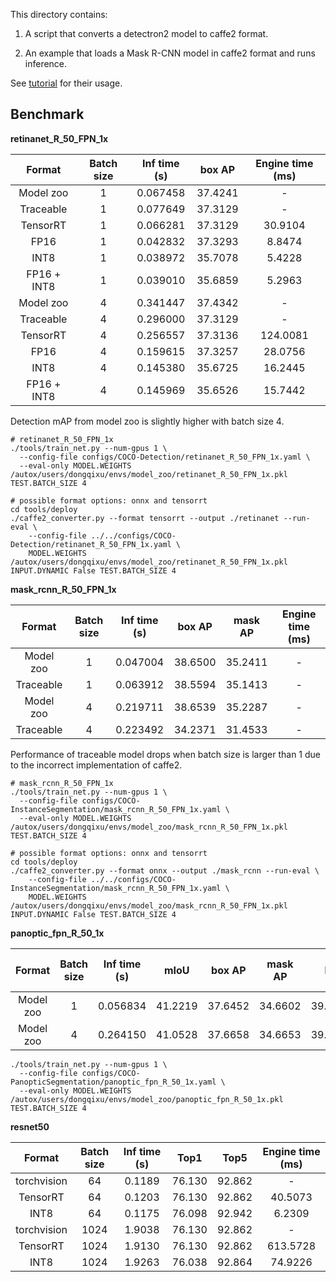 
This directory contains:

1. A script that converts a detectron2 model to caffe2 format.

2. An example that loads a Mask R-CNN model in caffe2 format and runs inference.

See [tutorial](https://detectron2.readthedocs.io/tutorials/deployment.html)
for their usage.

## Benchmark

**retinanet_R_50_FPN_1x**

|    Format    | Batch size | Inf time (s) | box AP  | Engine time (ms) |
| :----------: | :--------: | :----------: | :-----: | :--------------: |
| Model zoo    | 1          | 0.067458     | 37.4241 | -                |
| Traceable    | 1          | 0.077649     | 37.3129 | -                |
| TensorRT     | 1          | 0.066281     | 37.3129 | 30.9104          |
| FP16         | 1          | 0.042832     | 37.3293 | 8.8474           |
| INT8         | 1          | 0.038972     | 35.7078 | 5.4228           |
| FP16 + INT8  | 1          | 0.039010     | 35.6859 | 5.2963           |
| Model zoo    | 4          | 0.341447     | 37.4342 | -                |
| Traceable    | 4          | 0.296000     | 37.3129 | -                |
| TensorRT     | 4          | 0.256557     | 37.3136 | 124.0081         |
| FP16         | 4          | 0.159615     | 37.3257 | 28.0756          |
| INT8         | 4          | 0.145380     | 35.6725 | 16.2445          |
| FP16 + INT8  | 4          | 0.145969     | 35.6526 | 15.7442          |

Detection mAP from model zoo is slightly higher with batch size 4.

```shell script
# retinanet_R_50_FPN_1x
./tools/train_net.py --num-gpus 1 \
  --config-file configs/COCO-Detection/retinanet_R_50_FPN_1x.yaml \
  --eval-only MODEL.WEIGHTS /autox/users/dongqixu/envs/model_zoo/retinanet_R_50_FPN_1x.pkl TEST.BATCH_SIZE 4

# possible format options: onnx and tensorrt
cd tools/deploy
./caffe2_converter.py --format tensorrt --output ./retinanet --run-eval \
    --config-file ../../configs/COCO-Detection/retinanet_R_50_FPN_1x.yaml \
    MODEL.WEIGHTS /autox/users/dongqixu/envs/model_zoo/retinanet_R_50_FPN_1x.pkl INPUT.DYNAMIC False TEST.BATCH_SIZE 4
```

**mask_rcnn_R_50_FPN_1x**

|    Format    | Batch size | Inf time (s) | box AP  | mask AP | Engine time (ms) |
| :----------: | :--------: | :----------: | :-----: | :-----: | :--------------: |
| Model zoo    | 1          | 0.047004     | 38.6500 | 35.2411 | -                |
| Traceable    | 1          | 0.063912     | 38.5594 | 35.1413 | -                |
| Model zoo    | 4          | 0.219711     | 38.6539 | 35.2287 | -                |
| Traceable    | 4          | 0.223492     | 34.2371 | 31.4533 | -                |

Performance of traceable model drops when batch size is larger than 1 due to the incorrect implementation of caffe2.

```shell script
# mask_rcnn_R_50_FPN_1x
./tools/train_net.py --num-gpus 1 \
  --config-file configs/COCO-InstanceSegmentation/mask_rcnn_R_50_FPN_1x.yaml \
  --eval-only MODEL.WEIGHTS /autox/users/dongqixu/envs/model_zoo/mask_rcnn_R_50_FPN_1x.pkl TEST.BATCH_SIZE 4

# possible format options: onnx and tensorrt
cd tools/deploy
./caffe2_converter.py --format onnx --output ./mask_rcnn --run-eval \
    --config-file ../../configs/COCO-InstanceSegmentation/mask_rcnn_R_50_FPN_1x.yaml \
    MODEL.WEIGHTS /autox/users/dongqixu/envs/model_zoo/mask_rcnn_R_50_FPN_1x.pkl INPUT.DYNAMIC False TEST.BATCH_SIZE 4
```

**panoptic_fpn_R_50_1x**

|    Format    | Batch size | Inf time (s) | mIoU    | box AP  | mask AP | PQ      | Engine time (ms) |
| :----------: | :--------: | :----------: | :-----: | :-----: | :-----: | :-----: | :--------------: |
| Model zoo    | 1          | 0.056834     | 41.2219 | 37.6452 | 34.6602 | 39.3896 | -                |
| Model zoo    | 4          | 0.264150     | 41.0528 | 37.6658 | 34.6653 | 39.2604 | -                |

```shell script
./tools/train_net.py --num-gpus 1 \
  --config-file configs/COCO-PanopticSegmentation/panoptic_fpn_R_50_1x.yaml \
  --eval-only MODEL.WEIGHTS /autox/users/dongqixu/envs/model_zoo/panoptic_fpn_R_50_1x.pkl TEST.BATCH_SIZE 4
```

**resnet50**

|    Format    | Batch size | Inf time (s) | Top1   | Top5   | Engine time (ms) |
| :----------: | :--------: | :----------: | :----: | :----: | :--------------: |
| torchvision  | 64         | 0.1189       | 76.130 | 92.862 | -                |
| TensorRT     | 64         | 0.1203       | 76.130 | 92.862 | 40.5073          |
| INT8         | 64         | 0.1175       | 76.098 | 92.942 | 6.2309           |
| torchvision  | 1024       | 1.9038       | 76.130 | 92.862 | -                |
| TensorRT     | 1024       | 1.9130       | 76.130 | 92.862 | 613.5728         |
| INT8         | 1024       | 1.9263       | 76.038 | 92.864 | 74.9226          |
